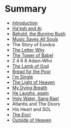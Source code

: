 # Summary

* [Introduction](README.md)
* [Ha'esh and Ai](chapter1.md)
* [Behold, the Burning Bush](behold,_the_burning_bush.md)
* [Music Saves All Souls](music_saves_all_souls.md)
* The Story of Exodus
* [The Letter Why](the_letter_why.md)
* [The Tower of Babel](the_tower_of_babel.md)
* 2 4 6 8 Adam-Who
* [The Lamb of God](the_lamb_of_god.md)
* [Bread for the Poor](bread_for_the_poor.md)
* [I'm Single](im_single.md)
* [The Light of Heaven](the_light_of_heaven.md)
* [My Dying Breath](my_dying_breath.md)
* [He Laughs, again](hamd.md/he_laughs.md)
* [Holy Water, Sang Rael](holy_water,_sang_rael.md)
* Atlantis and The Doors
* His Heart and SOL
* [The Encl](the_encl.md)
* [Outside of Heaven](outside_of_heaven.md)

